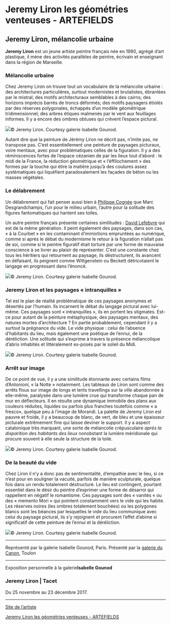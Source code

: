 # Jeremy Liron les géométries venteuses - ARTEFIELDS
## Jeremy Liron, mélancolie urbaine

**Jeremy Liron** est un jeune artiste peintre français née en 1980, agrégé d’art plastique, il mène des activités parallèles de peintre, écrivain et enseignant dans la région de Marseille.

### Mélancolie urbaine

Chez Jeremy Liron on trouve tout un vocabulaire de la mélancolie urbaine : des architectures particulières, surtout modernistes et brutalistes, ébranlées par le mistral; des motifs architecturaux semblables à des cairns; des horizons imprécis barrés de troncs déformés; des motifs paysagers étiolés par des réserves polygonales, échappés d’un modèle géométrique tridimensionnel; des arbres étiques malmenés par le vent aux feuillages informes. Il y a encore des ombres obtuses qui crèvent l’espace pictural.

![](jeremy-liron-isabelle-gounod-tacet/jeremy-lironpaintingexpositiongalerie-isabelle-gounodparis2017architecture.026-8.jpg)© Jeremy Liron. Courtesy galerie Isabelle Gounod.

Autant dire que la peinture de Jérémy Liron ne décrit pas, n’imite pas, ne transpose pas. C’est essentiellement une peinture de paysages picturaux, voire mentaux, avec pour problématiques celles de la figuration. Il y a des réminiscences fortes de l’espace cézanien de par les lieux tout d’abord : le midi de la France, la réduction géométrique et « l’éffilochement » des formes par la touche qui étire la matière jusqu’à des coulures assez systématiques qui liquéfient paradoxalement les façades de béton ou les masses végétales.

### Le délabrement

Un délabrement qui fait penser aussi bien à [Philippe Cognée](https://www.artefields.net/philippe-cognee-galerie-daniel-templon/) que Marc Desgrandchamps, l’un pour le milieu urbain, l’autre pour la solitude des figures fantomatiques qui hantent ses toiles.

Un autre peintre français présente certaines similitudes : [David Lefebvre](https://www.artefields.net/david-lefebvre-artiste-peintre/) qui est de la même génération. Il peint également des paysages, dans son cas, « à la Courbet » en les contaminant d’immixtions empruntées au numérique, comme si après le débat du modernisme le retour à la figuration n’allait pas de soi, comme si le peintre figuratif était torturé par une forme de mauvaise conscience à se livrer au plaisir de représenter. C’est une constante chez tous les héritiers qui retournent au paysage, ils déstructurent, ils avancent en défaisant, ils peignent comme Wittgenstein ou Beckett détricotaient le langage en progressant dans l’énoncé.

![](jeremy-liron-isabelle-gounod-tacet/jeremy-lironpaintingexpositiongalerie-isabelle-gounodparis2017tacet.019-8.jpg)© Jeremy Liron. Courtesy galerie Isabelle Gounod.

### Jeremy Liron et les paysages « intranquilles »

Tel est le plan de réalité problématique de ces paysages anonymes et désertés par l’humain. Ils incarnent le débat du langage pictural avec lui-même. Ces paysages sont « intranquilles », ils en portent les stigmates. Est-ce pour autant de la peinture métaphysique, des paysages mentaux, des natures mortes d’architecture ? En partie probablement, cependant il y a surtout la prégnance du vide. Le vide physique : celui de l’absence d’habitants du lieu, mais également une poétique de l’ennui, de la déréliction. Une solitude qui s’exprime à travers la présence mélancolique d’abris inhabités et littéralement ex-posés par le soleil du Midi.

![](jeremy-liron-isabelle-gounod-tacet/jeremy-lironpaintingexpositiongalerie-isabelle-gounodparis2017tacet.019-16.jpg)© Jeremy Liron. Courtesy galerie Isabelle Gounod.

### Arrêt sur image

De ce point de vue, il y a une similitude étonnante avec certains films d’Antonioni, « la Notte » notamment. Les tableaux de Liron sont comme des arrêts flous sur image de longs et lents travellings sur la ville abandonnée à elle-même, paralysée dans une lumière crue qui transforme chaque pan de mur en déflecteurs. Il en résulte une dynamique immobile des plans aux couleurs réduites, liquides ou parfois plus franches toutefois comme « a fresco», quelque peu à l’image de Morandi. La palette de Jeremy Liron est pauvre et froide, il y a beaucoup de blanc, de vert, de bleu et une épaisseur picturale extrêmement fine qui laisse deviner le support. Il y a aspect catatonique très marquant, une sorte de mélancolie crépusculaire _après la disparition des habitants des lieux_ nonobstant la lumière méridionale qui procure souvent à elle seule la structure de la toile.

![](jeremy-liron-isabelle-gounod-tacet/jeremy-lironpaintingexpositiongalerie-isabelle-gounodparis2017architecture.026-19.jpg)© Jeremy Liron. Courtesy galerie Isabelle Gounod.

### De la beauté du vide

Chez Liron il n’y a donc pas de sentimentalité, d’empathie avec le lieu, si ce n’est pour en souligner la vacuité, parfois de manière sculpturale, quelque fois dans un rendu totalement déstructuré. Le lieu est contingent, pourtant essentiel dans le désir du peintre d’exprimer une forme de désarroi qui rappellent en négatif le romantisme. Ces paysages sont des « vanités « ou des « memento Mori » qui pointent constamment vers le vide qui les habite. Les réserves noires (les ombres totalement bouchées) ou les polygones blancs sont les béances par lesquelles le vide du lieu communique avec celui du paysage pictural, ils s’y rejoignent et procurent l’effet d’abime si significatif de cette peinture de l’ennui et la déréliction.

![](jeremy-liron-isabelle-gounod-tacet/jeremy-lironpaintingexpositiongalerie-isabelle-gounodparis2017tacet.019.jpg)© Jeremy Liron. Courtesy galerie Isabelle Gounod.

---

Représenté par la galerie Isabelle Gounod, Paris.
Présenté par la [galerie du Canon](http://galerieducanon.com/?ref=artefields.net), Toulon

---

Exposition personnelle à la galerie**Isabelle Gounod**

### **Jeremy Liron | Tacet**

Du 25 novembre au 23 décembre 2017.

---

[Site de l’artiste](http://www.lironjeremy.com/?ref=artefields.net)

[Jeremy Liron les géométries venteuses - ARTEFIELDS](https://www.artefields.net/jeremy-liron-isabelle-gounod-tacet/)